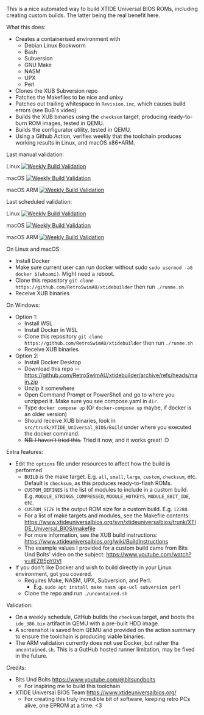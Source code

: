 This is a nice automated way to build XTIDE Universal BIOS ROMs, including creating custom builds. The latter being the real benefit here.

What this does:
* Creates a containerised environment with
  * Debian Linux Bookworm
  * Bash
  * Subversion
  * GNU Make
  * NASM
  * UPX
  * Perl
* Clones the XUB Subversion repo
* Patches the Makefiles to be nice and unixy
* Patches out trailing whitespace in `Revision.inc`, which causes build errors (see BuB's video)
* Builds the XUB binaries using the `checksum` target, producing ready-to-burn ROM images, tested in QEMU.
* Builds the configurator utility, tested in QEMU.
* Using a Github Action, verifies weekly that the toolchain produces working results in Linux, and macOS x86+ARM.

Last manual validation:

Linux [![Weekly Build Validation](https://github.com/RetroSwimAU/xtidebuilder/actions/workflows/validation-build.yml/badge.svg?branch=main&event=workflow_dispatch)](https://github.com/RetroSwimAU/xtidebuilder/actions/workflows/validation-build.yml)

macOS [![Weekly Build Validation](https://github.com/RetroSwimAU/xtidebuilder/actions/workflows/validation-build-macos.yml/badge.svg?branch=main&event=workflow_dispatch)](https://github.com/RetroSwimAU/xtidebuilder/actions/workflows/validation-build-macos.yml)

macOS ARM [![Weekly Build Validation](https://github.com/RetroSwimAU/xtidebuilder/actions/workflows/validation-build-macos-arm.yml/badge.svg?branch=main&event=workflow_dispatch)](https://github.com/RetroSwimAU/xtidebuilder/actions/workflows/validation-build-macos-arm.yml)

Last scheduled validation:

Linux [![Weekly Build Validation](https://github.com/RetroSwimAU/xtidebuilder/actions/workflows/validation-build.yml/badge.svg?branch=main&event=schedule)](https://github.com/RetroSwimAU/xtidebuilder/actions/workflows/validation-build.yml)

macOS [![Weekly Build Validation](https://github.com/RetroSwimAU/xtidebuilder/actions/workflows/validation-build-macos.yml/badge.svg?branch=main&event=schedule)](https://github.com/RetroSwimAU/xtidebuilder/actions/workflows/validation-build-macos.yml)

macOS ARM [![Weekly Build Validation](https://github.com/RetroSwimAU/xtidebuilder/actions/workflows/validation-build-macos-arm.yml/badge.svg?branch=main&event=schedule)](https://github.com/RetroSwimAU/xtidebuilder/actions/workflows/validation-build-macos-arm.yml)


On Linux and macOS:
* Install Docker
* Make sure current user can run docker without sudo `sudo usermod -aG docker $(whoami)`. Might need a reboot.
* Clone this repository `git clone https://github.com/RetroSwimAU/xtidebuilder` then run `./runme.sh`
* Receive XUB binaries

On Windows:
* Option 1:
  * Install WSL
  * Install Docker in WSL
  * Clone this repository `git clone https://github.com/RetroSwimAU/xtidebuilder` then run `./runme.sh`
  * Receive XUB binaries
* Option 2:
  * Install Docker Desktop
  * Download this repo -- https://github.com/RetroSwimAU/xtidebuilder/archive/refs/heads/main.zip
  * Unzip it somewhere
  * Open Command Prompt or PowerShell and go to where you unzipped it. Make sure you see compose.yaml in `dir`.
  * Type `docker compose up` (Or `docker-compose up` maybe, if docker is an older version)
  * Should receive XUB binaries, look in `src/trunk/XTIDE_Universal_BIOS/Build` under where you executed the docker command.
  * ~~NB: I haven't tried this.~~ Tried it now, and it works great! :D
 
Extra features:
* Edit the `options` file under resources to affect how the build is performed
  * `BUILD` is the make target. E.g. `all`, `small`, `large`, `custom`, `checksum`, etc. Default is `checksum`, as this produces ready-to-flash ROMs.
  * `CUSTOM_DEFINES` is the list of modules to include in a custom build. E.g. `MODULE_STRINGS_COMPRESSED`,  `MODULE_HOTKEYS`,  `MODULE_8BIT_IDE`, etc.
  * `CUSTOM_SIZE` is the output ROM size for a custom build. E.g. `12288`.
  * For a list of make targets and modules, see the Makefile contents: https://www.xtideuniversalbios.org/svn/xtideuniversalbios/trunk/XTIDE_Universal_BIOS/makefile
  * For more information, see the XUB build instructions: https://www.xtideuniversalbios.org/wiki/BuildInstructions
  * The example values I provided for a custom build came from Bits Und Bolts' video on the subject: https://www.youtube.com/watch?v=ilEZB5pY0VI
* If you don't like Docker and wish to build directly in your Linux environment, got you covered.
  * Requires Make, NASM, UPX, Subversion, and Perl.
    * E.g. `sudo apt install make nasm upx-ucl subversion perl`
  * Clone the repo and run `./uncontained.sh`
 
Validation:
* On a weekly schedule, GitHub builds the `checksum` target, and boots the `ide_386.bin` artifact in QEMU with a pre-built HDD image.
* A screenshot is saved from QEMU and provided on the action summary to ensure the toolchain is producing viable binaries.
* The ARM validation currently does not use Docker, but rather tha `uncontained.sh`. This is a GutHub hosted runner limitation, may be fixed in the future.

Credits:
* Bits Und Bolts https://www.youtube.com/@bitsundbolts
  * For inspiring me to build this toolchain
* XTIDE Universal BIOS Team https://www.xtideuniversalbios.org/
  * For creating this truly incredible bit of software, keeping retro PCs alive, one EPROM at a time. <3
